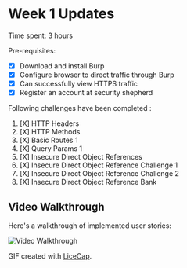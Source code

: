 # Week 1 Updates

Time spent: 3 hours

Pre-requisites: 
-  [X]  Download and install Burp
-  [X]  Configure browser to direct traffic through Burp
-  [X]  Can successfully view HTTPS traffic
-  [X]  Register an account at security shepherd

Following challenges have been completed :
1. [X]  HTTP Headers
1. [X]  HTTP Methods
1. [X]  Basic Routes 1
1. [X]  Query Params 1
1. [X]  Insecure Direct Object References
1. [X]  Insecure Direct Object Reference Challenge 1 
1. [X]  Insecure Direct Object Reference Challenge 2
1. [X]  Insecure Direct Object Reference Bank

## Video Walkthrough

Here's a walkthrough of implemented user stories:

<img src='![alt text](https://raw.githubusercontent.com/anjanakamath92/software-security-engineering/Week 1/gif/week1.gif)' title='Video Walkthrough' width='' alt='Video Walkthrough' />

GIF created with [LiceCap](http://www.cockos.com/licecap/).

